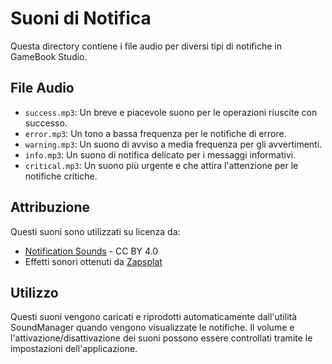 # Suoni di Notifica

Questa directory contiene i file audio per diversi tipi di notifiche in GameBook Studio.

## File Audio

- `success.mp3`: Un breve e piacevole suono per le operazioni riuscite con successo.
- `error.mp3`: Un tono a bassa frequenza per le notifiche di errore.
- `warning.mp3`: Un suono di avviso a media frequenza per gli avvertimenti.
- `info.mp3`: Un suono di notifica delicato per i messaggi informativi.
- `critical.mp3`: Un suono più urgente e che attira l'attenzione per le notifiche critiche.

## Attribuzione

Questi suoni sono utilizzati su licenza da:
- [Notification Sounds](https://notificationsounds.com/) - CC BY 4.0
- Effetti sonori ottenuti da [Zapsplat](https://www.zapsplat.com)

## Utilizzo

Questi suoni vengono caricati e riprodotti automaticamente dall'utilità SoundManager quando vengono visualizzate le notifiche. Il volume e l'attivazione/disattivazione dei suoni possono essere controllati tramite le impostazioni dell'applicazione.
